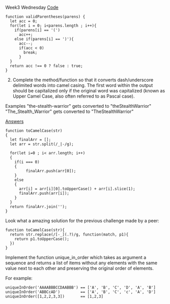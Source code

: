
Week3
Wednesday
[Code](https://www.codewars.com/kata/52774a314c2333f0a7000688/train/javascript)
```
function validParentheses(parens) {
  let acc = 0;
  for(let i = 0; i<parens.length ; i++){
    if(parens[i] == '(')
      acc++;
    else if(parens[i] == ')'){
      acc--;
      if(acc < 0)
        break;
      }
  }
  return acc !== 0 ? false : true; 
}
```

2. Complete the method/function so that it converts dash/underscore delimited words into camel casing. The first word within the output should be capitalized only if the original word was capitalized (known as Upper Camel Case, also often referred to as Pascal case).

Examples
"the-stealth-warrior" gets converted to "theStealthWarrior"
"The_Stealth_Warrior" gets converted to "TheStealthWarrior"

[Answers](https://www.codewars.com/kata/517abf86da9663f1d2000003/solutions/javascript)
```
function toCamelCase(str)
{  
  let finalArr = [];
  let arr = str.split(/_|-/g);
  
  for(let i=0 ; i< arr.length; i++)
  {
    if(i === 0)
    {
         finalArr.push(arr[0]);
    }
    else
    {
      arr[i] = arr[i][0].toUpperCase() + arr[i].slice(1);
      finalArr.push(arr[i]);
    }
  }
  return finalArr.join('');
}
```
Look what a amazing solution for the previous challenge made by a peer:
```
function toCamelCase(str){
  return str.replace(/[-_](.?)/g, function(match, p1){
    return p1.toUpperCase(); 
  })
}
```


Implement the function unique_in_order which takes as argument a sequence and returns a list of items without any elements with the same value next to each other and preserving the original order of elements.

For example:
```
uniqueInOrder('AAAABBBCCDAABBB') == ['A', 'B', 'C', 'D', 'A', 'B']
uniqueInOrder('ABBCcAD')         == ['A', 'B', 'C', 'c', 'A', 'D']
uniqueInOrder([1,2,2,3,3])       == [1,2,3]
```


